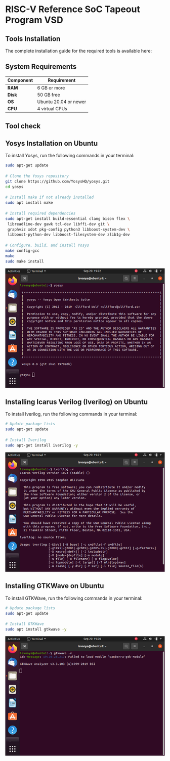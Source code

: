 
# RISC-V Reference SoC Tapeout Program VSD




## Tools Installation
The complete installation guide for the required tools is available here:

## System Requirements

| Component   | Requirement            |
|-------------|------------------------|
| **RAM**     | 6 GB or more           |
| **Disk**    | 50 GB free             |
| **OS**      | Ubuntu 20.04 or newer  |
| **CPU**     | 4 virtual CPUs         |

## Tool check

## Yosys Installation on Ubuntu

To install Yosys, run the following commands in your terminal:

```bash
sudo apt-get update

# Clone the Yosys repository
git clone https://github.com/YosysHQ/yosys.git
cd yosys

# Install make if not already installed
sudo apt install make

# Install required dependencies
sudo apt-get install build-essential clang bison flex \
 libreadline-dev gawk tcl-dev libffi-dev git \
 graphviz xdot pkg-config python3 libboost-system-dev \
 libboost-python-dev libboost-filesystem-dev zlib1g-dev

# Configure, build, and install Yosys
make config-gcc
make
sudo make install

```

![yosys_installation_done](Week_0/Images/yosys_installation_done.png)

## Installing Icarus Verilog (Iverilog) on Ubuntu

To install Iverilog, run the following commands in your terminal:

```bash
# Update package lists
sudo apt-get update

# Install Iverilog
sudo apt-get install iverilog -y
```
![iverilog_installation_done](Week_0/Images/iverilog_installation_done.png)

## Installing GTKWave on Ubuntu

To install GTKWave, run the following commands in your terminal:

```bash
# Update package lists
sudo apt-get update

# Install GTKWave
sudo apt install gtkwave -y

```
![gtkwave_installation_done](Week_0/Images/gtkwave_installation_done.png)

